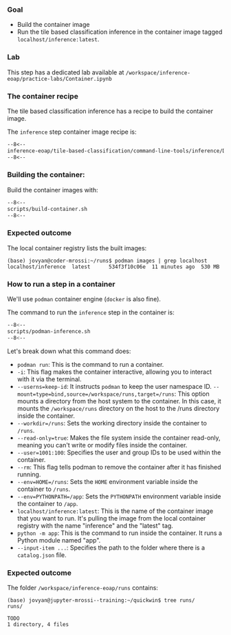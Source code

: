 ### Goal 

* Build the container image
* Run the tile based classification inference in the container image tagged `localhost/inference:latest`.

### Lab

This step has a dedicated lab available at `/workspace/inference-eoap/practice-labs/Container.ipynb`

### The container recipe

The  tile based classification inference has a recipe to build the container image.

The `inference` step container image recipe is:

```dockerfile linenums="1" title="inference/Dockerfile"
--8<--
inference-eoap/tile-based-classification/command-line-tools/inference/Dockerfile
--8<--
```

### Building the container:

Build the container images with:

```bash linenums="1" title="terminal"
--8<--
scripts/build-container.sh
--8<--
```

### Expected outcome

The local container registry lists the built images:

```
(base) jovyan@coder-mrossi:~/runs$ podman images | grep localhost
localhost/inference  latest      534f3f10c06e  11 minutes ago  530 MB
```

### How to run a step in a container

We'll use `podman` container engine (`docker` is also fine).

The command to run the `inference` step in the container is:

```bash linenums="1"
--8<--
scripts/podman-inference.sh
--8<--
```

Let's break down what this command does:

* `podman run`: This is the command to run a container.
* `-i`: This flag makes the container interactive, allowing you to interact with it via the terminal.
* `--userns=keep-id`: It instructs `podman` to keep the user namespace ID.
`--mount=type=bind,source=/workspace/runs,target=/runs`: This option mounts a directory from the host system to the container. In this case, it mounts the `/workspace/runs` directory on the host to the /runs directory inside the container.
* `--workdir=/runs`: Sets the working directory inside the container to `/runs`.
* `--read-only=true`: Makes the file system inside the container read-only, meaning you can't write or modify files inside the container.
* `--user=1001:100`: Specifies the user and group IDs to be used within the container.
* `--rm`: This flag tells podman to remove the container after it has finished running.
* `--env=HOME=/runs`: Sets the `HOME` environment variable inside the container to `/runs`.
* `--env=PYTHONPATH=/app`: Sets the `PYTHONPATH` environment variable inside the container to `/app`.
* `localhost/inference:latest`: This is the name of the container image that you want to run. It's pulling the image from the local container registry with the name "inference" and the "latest" tag.
* `python -m app`: This is the command to run inside the container. It runs a Python module named "app".
* `--input-item ...`: Specifies the path to the folder where there is a `catalog.json` file.

### Expected outcome

The folder `/workspace/inference-eoap/runs` contains: 

```
(base) jovyan@jupyter-mrossi--training:~/quickwin$ tree runs/
runs/

TODO
1 directory, 4 files
```

